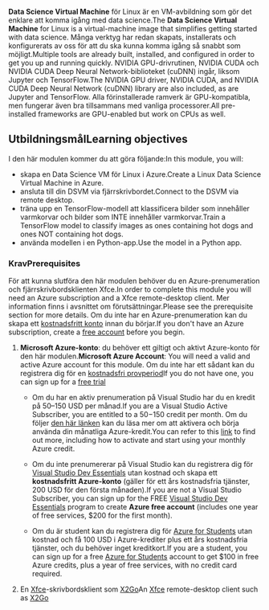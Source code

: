 <span data-ttu-id="2aed0-101">**Data Science Virtual Machine** för Linux är en VM-avbildning som gör det enklare att komma igång med data science.</span><span class="sxs-lookup"><span data-stu-id="2aed0-101">The **Data Science Virtual Machine** for Linux is a virtual-machine image that simplifies getting started with data science.</span></span> <span data-ttu-id="2aed0-102">Många verktyg har redan skapats, installerats och konfigurerats av oss för att du ska kunna komma igång så snabbt som möjligt.</span><span class="sxs-lookup"><span data-stu-id="2aed0-102">Multiple tools are already built, installed, and configured in order to get you up and running quickly.</span></span> <span data-ttu-id="2aed0-103">NVIDIA GPU-drivrutinen, NVIDIA CUDA och NVIDIA CUDA Deep Neural Network-biblioteket (cuDNN) ingår, liksom Jupyter och TensorFlow.</span><span class="sxs-lookup"><span data-stu-id="2aed0-103">The NVIDIA GPU driver, NVIDIA CUDA, and NVIDIA CUDA Deep Neural Network (cuDNN) library are also included, as are Jupyter and TensorFlow.</span></span> <span data-ttu-id="2aed0-104">Alla förinstallerade ramverk är GPU-kompatibla, men fungerar även bra tillsammans med vanliga processorer.</span><span class="sxs-lookup"><span data-stu-id="2aed0-104">All pre-installed frameworks are GPU-enabled but work on CPUs as well.</span></span>

## <a name="learning-objectives"></a><span data-ttu-id="2aed0-105">Utbildningsmål</span><span class="sxs-lookup"><span data-stu-id="2aed0-105">Learning objectives</span></span>

<span data-ttu-id="2aed0-106">I den här modulen kommer du att göra följande:</span><span class="sxs-lookup"><span data-stu-id="2aed0-106">In this module, you will:</span></span>

- <span data-ttu-id="2aed0-107">skapa en Data Science VM för Linux i Azure.</span><span class="sxs-lookup"><span data-stu-id="2aed0-107">Create a Linux Data Science Virtual Machine in Azure.</span></span>
- <span data-ttu-id="2aed0-108">ansluta till din DSVM via fjärrskrivbordet.</span><span class="sxs-lookup"><span data-stu-id="2aed0-108">Connect to the DSVM via remote desktop.</span></span>
- <span data-ttu-id="2aed0-109">träna upp en TensorFlow-modell att klassificera bilder som innehåller varmkorvar och bilder som INTE innehåller varmkorvar.</span><span class="sxs-lookup"><span data-stu-id="2aed0-109">Train a TensorFlow model to classify images as ones containing hot dogs and ones NOT containing hot dogs.</span></span>
- <span data-ttu-id="2aed0-110">använda modellen i en Python-app.</span><span class="sxs-lookup"><span data-stu-id="2aed0-110">Use the model in a Python app.</span></span>

### <a name="prerequisites"></a><span data-ttu-id="2aed0-111">Krav</span><span class="sxs-lookup"><span data-stu-id="2aed0-111">Prerequisites</span></span>
<!---TODO: This is really long, need to make more concise and also add to index.yml--->

<span data-ttu-id="2aed0-112">För att kunna slutföra den här modulen behöver du en Azure-prenumeration och fjärrskrivbordsklienten Xfce.</span><span class="sxs-lookup"><span data-stu-id="2aed0-112">In order to complete this module you will need an Azure subscription and a Xfce remote-desktop client.</span></span> <span data-ttu-id="2aed0-113">Mer information finns i avsnittet om förutsättningar.</span><span class="sxs-lookup"><span data-stu-id="2aed0-113">Please see the prerequisite section for more details.</span></span> <span data-ttu-id="2aed0-114">Om du inte har en Azure-prenumeration kan du skapa ett [kostnadsfritt konto](https://azure.microsoft.com/free/?WT.mc_id=A261C142F) innan du börjar.</span><span class="sxs-lookup"><span data-stu-id="2aed0-114">If you don't have an Azure subscription, create a [free account](https://azure.microsoft.com/free/?WT.mc_id=A261C142F) before you begin.</span></span>

 1. <span data-ttu-id="2aed0-115">**Microsoft Azure-konto**: du behöver ett giltigt och aktivt Azure-konto för den här modulen.</span><span class="sxs-lookup"><span data-stu-id="2aed0-115">**Microsoft Azure Account**: You will need a valid and active Azure account for this module.</span></span> <span data-ttu-id="2aed0-116">Om du inte har ett sådant kan du registrera dig för en [kostnadsfri provperiod](https://azure.microsoft.com/free/)</span><span class="sxs-lookup"><span data-stu-id="2aed0-116">If you do not have one, you can sign up for a [free trial](https://azure.microsoft.com/free/)</span></span>

    * <span data-ttu-id="2aed0-117">Om du har en aktiv prenumeration på Visual Studio har du en kredit på 50–150 USD per månad.</span><span class="sxs-lookup"><span data-stu-id="2aed0-117">If you are a Visual Studio Active Subscriber, you are entitled to a $50-$150 credit per month.</span></span> <span data-ttu-id="2aed0-118">Om du följer [den här länken](https://azure.microsoft.com/pricing/member-offers/msdn-benefits-details/) kan du läsa mer om att aktivera och börja använda din månatliga Azure-kredit.</span><span class="sxs-lookup"><span data-stu-id="2aed0-118">You can refer to this [link](https://azure.microsoft.com/pricing/member-offers/msdn-benefits-details/) to find out more, including how to activate and start using your monthly Azure credit.</span></span>

    * <span data-ttu-id="2aed0-119">Om du inte prenumererar på Visual Studio kan du registrera dig för [Visual Studio Dev Essentials](https://www.visualstudio.com/dev-essentials/) utan kostnad och skapa ett **kostnadsfritt Azure-konto** (gäller för ett års kostnadsfria tjänster, 200 USD för den första månaden).</span><span class="sxs-lookup"><span data-stu-id="2aed0-119">If you are not a Visual Studio Subscriber, you can sign up for the FREE [Visual Studio Dev Essentials](https://www.visualstudio.com/dev-essentials/) program to create **Azure free account** (includes one year of free services, $200 for the first month).</span></span>

    * <span data-ttu-id="2aed0-120">Om du är student kan du registrera dig för [Azure for Students](https://aka.ms/azure4students) utan kostnad och få 100 USD i Azure-krediter plus ett års kostnadsfria tjänster, och du behöver inget kreditkort.</span><span class="sxs-lookup"><span data-stu-id="2aed0-120">If you are a student, you can sign up for a free [Azure for Students](https://aka.ms/azure4students) account to get $100 in free Azure credits, plus a year of free services, with no credit card required.</span></span> 

1. <span data-ttu-id="2aed0-121">En [Xfce](https://xfce.org/)-skrivbordsklient som [X2Go](https://wiki.x2go.org/doku.php/download:start)</span><span class="sxs-lookup"><span data-stu-id="2aed0-121">An [Xfce](https://xfce.org/) remote-desktop client such as [X2Go](https://wiki.x2go.org/doku.php/download:start)</span></span>